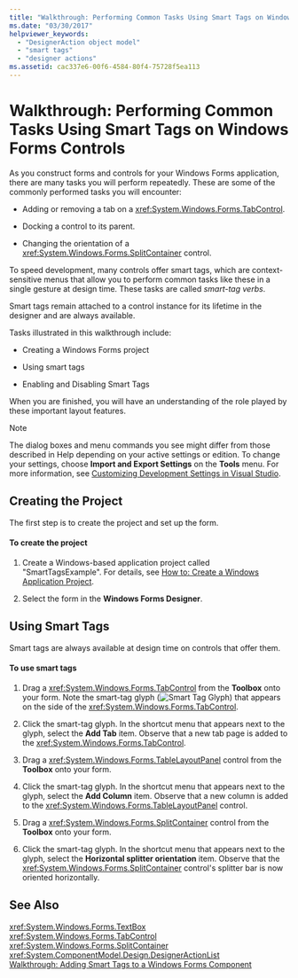 ```yaml
---
title: "Walkthrough: Performing Common Tasks Using Smart Tags on Windows Forms Controls"
ms.date: "03/30/2017"
helpviewer_keywords: 
  - "DesignerAction object model"
  - "smart tags"
  - "designer actions"
ms.assetid: cac337e6-00f6-4584-80f4-75728f5ea113
---
```

# Walkthrough: Performing Common Tasks Using Smart Tags on Windows Forms Controls
As you construct forms and controls for your Windows Forms application, there are many tasks you will perform repeatedly. These are some of the commonly performed tasks you will encounter:  
  
- Adding or removing a tab on a <xref:System.Windows.Forms.TabControl>.  
  
- Docking a control to its parent.  
  
- Changing the orientation of a <xref:System.Windows.Forms.SplitContainer> control.  
  
 To speed development, many controls offer smart tags, which are context-sensitive menus that allow you to perform common tasks like these in a single gesture at design time. These tasks are called *smart-tag verbs*.  
  
 Smart tags remain attached to a control instance for its lifetime in the designer and are always available.  
  
 Tasks illustrated in this walkthrough include:  
  
- Creating a Windows Forms project  
  
- Using smart tags  
  
- Enabling and Disabling Smart Tags  
  
 When you are finished, you will have an understanding of the role played by these important layout features.  
  
> [!NOTE]
>  The dialog boxes and menu commands you see might differ from those described in Help depending on your active settings or edition. To change your settings, choose **Import and Export Settings** on the **Tools** menu. For more information, see [Customizing Development Settings in Visual Studio](http://msdn.microsoft.com/library/22c4debb-4e31-47a8-8f19-16f328d7dcd3).  
  
## Creating the Project  
 The first step is to create the project and set up the form.  
  
#### To create the project  
  
1. Create a Windows-based application project called "SmartTagsExample". For details, see [How to: Create a Windows Application Project](http://msdn.microsoft.com/library/b2f93fed-c635-4705-8d0e-cf079a264efa).  
  
2. Select the form in the **Windows Forms Designer**.  
  
## Using Smart Tags  
 Smart tags are always available at design time on controls that offer them.  
  
#### To use smart tags  
  
1. Drag a <xref:System.Windows.Forms.TabControl> from the **Toolbox** onto your form. Note the smart-tag glyph (![Smart Tag Glyph](../../../../docs/framework/winforms/controls/media/vs-winformsmttagglyph.gif "VS_WinFormSmtTagGlyph")) that appears on the side of the <xref:System.Windows.Forms.TabControl>.  
  
2. Click the smart-tag glyph. In the shortcut menu that appears next to the glyph, select the **Add Tab** item. Observe that a new tab page is added to the <xref:System.Windows.Forms.TabControl>.  
  
3. Drag a <xref:System.Windows.Forms.TableLayoutPanel> control from the **Toolbox** onto your form.  
  
4. Click the smart-tag glyph. In the shortcut menu that appears next to the glyph, select the **Add Column** item. Observe that a new column is added to the <xref:System.Windows.Forms.TableLayoutPanel> control.  
  
5. Drag a <xref:System.Windows.Forms.SplitContainer> control from the **Toolbox** onto your form.  
  
6. Click the smart-tag glyph. In the shortcut menu that appears next to the glyph, select the **Horizontal splitter orientation** item. Observe that the <xref:System.Windows.Forms.SplitContainer> control's splitter bar is now oriented horizontally.  
  
## See Also  
 <xref:System.Windows.Forms.TextBox>  
 <xref:System.Windows.Forms.TabControl>  
 <xref:System.Windows.Forms.SplitContainer>  
 <xref:System.ComponentModel.Design.DesignerActionList>  
 [Walkthrough: Adding Smart Tags to a Windows Forms Component](http://msdn.microsoft.com/library/a6814169-fa7d-4527-808c-637ca5c95f63)
